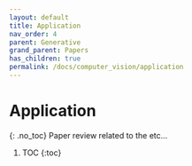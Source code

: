 ```yaml
---
layout: default
title: Application
nav_order: 4
parent: Generative
grand_parent: Papers
has_children: true
permalink: /docs/computer_vision/application
---
```


# Application
{: .no_toc}
Paper review related to the etc...

1. TOC
{:toc}